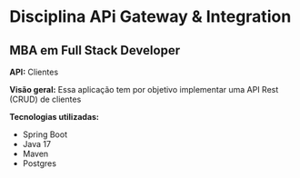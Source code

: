 # Disciplina APi Gateway & Integration
## MBA em Full Stack Developer

**API:** Clientes

**Visão geral:** Essa aplicação tem por objetivo implementar uma API Rest (CRUD) de clientes


**Tecnologias utilizadas:**
- Spring Boot
- Java 17
- Maven
- Postgres


